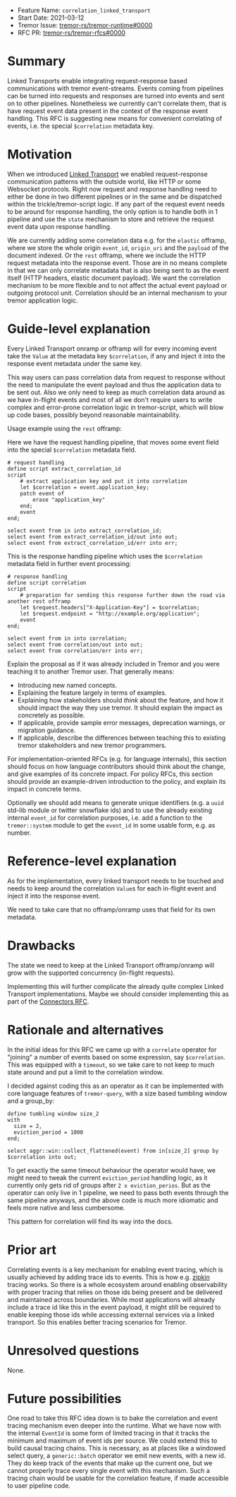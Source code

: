 - Feature Name: `correlation_linked_transport`
- Start Date: 2021-03-12
- Tremor Issue: [tremor-rs/tremor-runtime#0000](https://github.com/tremor-rs/tremor-runtime/issues/0000)
- RFC PR: [tremor-rs/tremor-rfcs#0000](https://github.com/tremor-rs/tremor-rfcs/pull/0000)

# Summary
[summary]: #summary

Linked Transports enable integrating request-response based communications with tremor event-streams. Events coming from pipelines can be turned into requests and responses are turned into events and sent on to other pipelines.
Nonetheless we currently can't correlate them, that is have request event data present in the context of the response event handling. This RFC is suggesting new means for convenient correlating of events,
i.e. the special `$correlation` metadata key.

# Motivation
[motivation]: #motivation

When we introduced [Linked Transport](0003-linked-transports.md) we enabled request-response communication patterns with the outside world, like HTTP or some Websocket protocols. Right now request and response handling need to either be done in two different pipelines or in the same and be dispatched within the trickle/tremor-script logic. If any part of the request event needs to be around for response handling, the only option is to handle both in 1 pipeline and use the `state` mechanism to store and retrieve the request event data upon response handling.

We are currently adding some correlation data e.g. for the `elastic` offramp, where we store the whole origin `event_id`, `origin_uri` and the `payload` of the document indexed. Or the `rest` offramp, where we include the HTTP request metadata into the response event. Those are in no means complete in that we can only correlate metadata that is also being sent to as the event itself (HTTP headers, elastic document payload). We want the correlation mechanism to be more flexible and to not affect the actual event payload or outgoing protocol unit. Correlation should be an internal mechanism to your tremor application logic.

# Guide-level explanation
[guide-level-explanation]: #guide-level-explanation

Every Linked Transport onramp or offramp will for every incoming event take the `Value` at the metadata key `$correlation`, if any and inject it into the response event metadata under the same key.

This way users can pass correlation data from request to response without the need to manipulate the event payload and thus the application data to be sent out. Also we only need to keep as much correlation data around as we have in-flight events and most of all we don't require users to write complex and error-prone correlation logic in tremor-script, which will blow up code bases, possibly beyond reasonable maintainability.

Usage example using the `rest` offramp:

Here we have the request handling pipeline, that moves some event field into the special `$correlation` metadata field.

```trickle
# request handling
define script extract_correlation_id
script
    # extract application key and put it into correlation
    let $correlation = event.application_key;
    patch event of
        erase "application_key"
    end;
    event
end;

select event from in into extract_correlation_id;
select event from extract_correlation_id/out into out;
select event from extract_correlation_id/err into err;
```

 This is the response handling pipeline which uses the `$correlation` metadata field in further event processing:

```trickle
# response handling
define script correlation
script
    # preparation for sending this response further down the road via another rest offramp
    let $request.headers["X-Application-Key"] = $correlation;
    let $request.endpoint = "http://example.org/application";
    event
end;

select event from in into correlation;
select event from correlation/out into out;
select event from correlation/err into err;
```

Explain the proposal as if it was already included in Tremor and you were teaching it to another Tremor user. That generally means:

- Introducing new named concepts.
- Explaining the feature largely in terms of examples.
- Explaining how stakeholders should *think* about the feature, and how it should impact the way they use tremor. It should explain the impact as concretely as possible.
- If applicable, provide sample error messages, deprecation warnings, or migration guidance.
- If applicable, describe the differences between teaching this to existing tremor stakeholders and new tremor programmers.

For implementation-oriented RFCs (e.g. for language internals), this section should focus on how language contributors should think about the change, and give examples of its concrete impact. For policy RFCs, this section should provide an example-driven introduction to the policy, and explain its impact in concrete terms.

Optionally we should add means to generate unique identifiers (e.g. a `uuid` std-lib module or twitter snowflake ids) and to use the already existing internal `event_id` for correlation purposes, i.e. add a function to the `tremor::system` module to get the `event_id` in some usable form, e.g. as number.

# Reference-level explanation
[reference-level-explanation]: #reference-level-explanation

As for the implementation, every linked transport needs to be touched and needs to keep around the correlation `Value`s for each in-flight event and inject it into the response event.

We need to take care that no offramp/onramp uses that field for its own metadata.

# Drawbacks
[drawbacks]: #drawbacks

The state we need to keep at the Linked Transport offramp/onramp will grow with the supported concurrency (in-flight requests).

Implementing this will further complicate the already quite complex Linked Transport implementations. Maybe we should consider implementing this as part of the [Connectors RFC](https://github.com/tremor-rs/tremor-rfcs/pull/32).

# Rationale and alternatives
[rationale-and-alternatives]: #rationale-and-alternatives

In the initial ideas for this RFC we came up with a `correlate` operator for "joining" a number of events based on some expression, say `$correlation`. This was equipped with a `timeout`, so we take care to not keep to much state around and put a limit to the correlation window.

I decided against coding this as an operator as it can be implemented with core language features of `tremor-query`, with a size based tumbling window and a group_by:

```
define tumbling window size_2
with
  size = 2,
  eviction_period = 1000
end;

select aggr::win::collect_flattened(event) from in[size_2] group by $correlation into out;
```

To get exactly the same timeout behaviour the operator would have, we might need to tweak the current `eviction_period` handling logic, as it currently only gets rid of groups after `2 x eviction_perios`. But as the operator can only live in 1 pipeline, we need to pass both events through the same pipeline anyways, and the above code is much more idiomatic and feels more native and less cumbersome.

This pattern for correlation will find its way into the docs.

# Prior art
[prior-art]: #prior-art

Correlating events is a key mechanism for enabling event tracing, which is usually achieved by adding trace ids to events. This is how e.g. [zipkin](https://zipkin.io) tracing works. So there is a whole ecosystem around enabling observability with proper tracing that relies on those ids being present and be delivered and maintained across boundaries. While most applications will already include a trace id like this in the event payload, it might still be required to enable keeping those ids while accessing external services via a linked transport. So this enables better tracing scenarios for Tremor.

# Unresolved questions
[unresolved-questions]: #unresolved-questions

None.

# Future possibilities
[future-possibilities]: #future-possibilities

One road to take this RFC idea down is to bake the correlation and event tracing mechanism even deeper into the runtime.
What we have now with the internal `EventId` is some form of limited tracing in that it tracks the minimum and maximum of event ids per source.
We could extend this to build causal tracing chains. This is necessary, as at places like a windowed select query, a `generic::batch` operator we emit new events, with a new id. They do keep track of the events that make up the current one, but we cannot properly trace every single event with this mechanism. Such a tracing chain would be usable for the correlation feature, if made accessible to user pipeline code.
